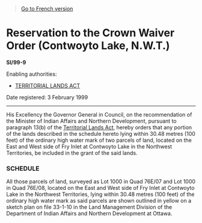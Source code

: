 > [Go to French version](/fr/Règlements/Textes%20réglementaires/99/9.md)

# Reservation to the Crown Waiver Order (Contwoyto Lake, N.W.T.)

**SI/99-9**

Enabling authorities: 
- [TERRITORIAL LANDS ACT](/en/Acts/Revised%20Statutes%20of%20Canada/T/T-7.md)

Date registered: 3 February 1999

----------

His Excellency the Governor General in Council, on the recommendation of the Minister of Indian Affairs and Northern Development, pursuant to paragraph 13(b) of the [Territorial Lands Act](/en/Acts/Revised%20Statutes%20of%20Canada/T/T-7.md), hereby orders that any portion of the lands described in the schedule hereto lying within 30.48 metres (100 feet) of the ordinary high water mark of two parcels of land, located on the East and West side of Fry Inlet at Contwoyto Lake in the Northwest Territories, be included in the grant of the said lands.




### **SCHEDULE** 
All those parcels of land, surveyed as Lot 1000 in Quad 76E/07 and Lot 1000 in Quad 76E/08, located on the East and West side of Fry Inlet at Contwoyto Lake in the Northwest Territories, lying within 30.48 metres (100 feet) of the ordinary high water mark as said parcels are shown outlined in yellow on a sketch plan on file 33-1-10 in the Land Management Division of the Department of Indian Affairs and Northern Development at Ottawa.



